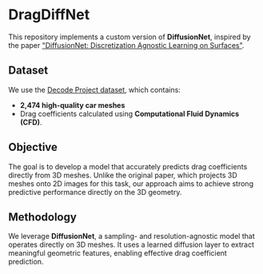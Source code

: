 # DragDiffNet

This repository implements a custom version of **DiffusionNet**, inspired by the paper ["DiffusionNet: Discretization Agnostic Learning on Surfaces"](https://arxiv.org/abs/2206.09398).

## Dataset

We use the [Decode Project dataset](https://decode.mit.edu/projects/dragprediction/), which contains:
- **2,474 high-quality car meshes**
- Drag coefficients calculated using **Computational Fluid Dynamics (CFD)**.

## Objective

The goal is to develop a model that accurately predicts drag coefficients directly from 3D meshes. Unlike the original paper, which projects 3D meshes onto 2D images for this task, our approach aims to achieve strong predictive performance directly on the 3D geometry.

## Methodology

We leverage **DiffusionNet**, a sampling- and resolution-agnostic model that operates directly on 3D meshes. It uses a learned diffusion layer to extract meaningful geometric features, enabling effective drag coefficient prediction.
